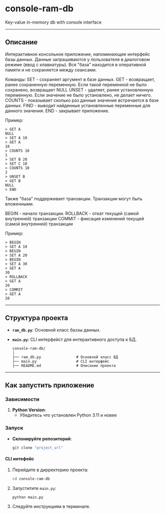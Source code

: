 # console-ram-db

Key-value in-memory db with console interface

---

## Описание

Интерактивное консольное приложение, напоминающее интерфейс базы
данных. Данные запрашиваются у пользователя в диалоговом режиме (ввод
с клавиатуры). Вся "база" находится в оперативной памяти и не
сохраняется между сеансами. 


Команды:
SET - сохраняет аргумент в базе данных.
GET - возвращает, ранее сохраненную переменную. Если такой переменной
не было сохранено, возвращает NULL
UNSET - удаляет, ранее установленную переменную. Если значение не было
установлено, не делает ничего.
COUNTS - показывает сколько раз данные значение встречается в базе данных.
FIND - выводит найденные установленные переменные для данного значения.
END - закрывает приложение.

Пример:
```
> GET A
NULL
> SET A 10
> GET A
10
> COUNTS 10
1
> SET B 20
> SET C 10
> COUNTS 10
2
> UNSET B
> GET B
NULL
> END
```

Также "база" поддерживает транзакции. Транзакции могут быть
вложенными.

BEGIN - начало транзакции.
ROLLBACK - откат текущей (самой внутренней) транзакции
COMMIT - фиксация изменений текущей (самой внутренней) транзакции

Пример:
```
> BEGIN
> SET A 10
> BEGIN
> SET A 20
> BEGIN
> SET A 30
> GET A
30
> ROLLBACK
> GET A
20
> COMMIT
> GET A
20
```
---

## Структура проекта

- **`ram_db.py`**: Основной класс баззы данных.  
- **`main.py`**: CLI интерфейст для интерактивного доступа к БД. 


    ```
    console-ram-db/
    │
    ├── ram_db.py                # Основной класс БД
    ├── main.py                  # CLI интерфейс
    ├── README.md                # Описание проекта
    ```

---

## Как запустить приложение


### Зависимости

1. **Python Version**:
   - Убедитесь что установлен Python 3.11 и новее
   
### Запуск

 - **Склонируйте репозиторий**:
   ```bash
   git clone "project_url"
   ```


#### CLI интефейс

1. Перейдите в дирректорию проекта:
   ```bash
   cd console-ram-db
   ```
2. Запуститите `main.py`:
   ```bash
   python main.py
   ```
3. Следуйте инструкциям в терминале.


